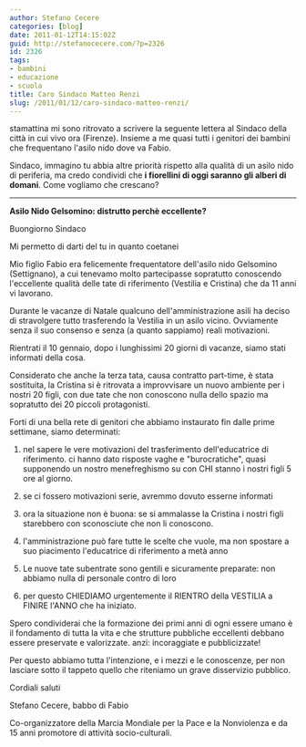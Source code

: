 ```yaml
---
author: Stefano Cecere
categories: [blog]
date: 2011-01-12T14:15:02Z
guid: http://stefanocecere.com/?p=2326
id: 2326
tags:
- bambini
- educazione
- scuola
title: Caro Sindaco Matteo Renzi
slug: /2011/01/12/caro-sindaco-matteo-renzi/
---
```


stamattina mi sono ritrovato a scrivere la seguente lettera al Sindaco della città in cui vivo ora (Firenze). Insieme a me quasi tutti i genitori dei bambini che frequentano l'asilo nido dove va Fabio.

Sindaco, immagino tu abbia altre priorità rispetto alla qualità di un asilo nido di periferia, ma credo condividi che **i fiorellini di oggi saranno gli alberi di domani**. Come vogliamo che crescano?

- - -

**Asilo Nido Gelsomino: distrutto perchè eccellente?**

Buongiorno Sindaco

Mi permetto di darti del tu in quanto coetanei

Mio figlio Fabio era felicemente frequentatore dell'asilo nido Gelsomino (Settignano), a cui tenevamo molto partecipasse sopratutto conoscendo l'eccellente qualità delle tate di riferimento (Vestilia e Cristina) che da 11 anni vi lavorano.

Durante le vacanze di Natale qualcuno dell'amministrazione asili ha deciso di stravolgere tutto trasferendo la Vestilia in un asilo vicino. Ovviamente senza il suo consenso e senza (a quanto sappiamo) reali motivazioni.

Rientrati il 10 gennaio, dopo i lunghissimi 20 giorni di vacanze, siamo stati informati della cosa.
  
Considerato che anche la terza tata, causa contratto part-time, è stata sostituita, la Cristina si è ritrovata a improvvisare un nuovo ambiente per i nostri 20 figli, con due tate che non conoscono nulla dello spazio ma sopratutto dei 20 piccoli protagonisti.

Forti di una bella rete di genitori che abbiamo instaurato fin dalle prime settimane, siamo determinati:

1) nel sapere le vere motivazioni del trasferimento dell'educatrice di riferimento. ci hanno dato risposte vaghe e "burocratiche", quasi supponendo un nostro menefreghismo su con CHI stanno i nostri figli 5 ore al giorno.
  
2) se ci fossero motivazioni serie, avremmo dovuto esserne informati
  
3) ora la situazione non è buona: se si ammalasse la Cristina i nostri figli starebbero con sconosciute che non li conoscono.
  
4) l'amministrazione può fare tutte le scelte che vuole, ma non spostare a suo piacimento l'educatrice di riferimento a metà anno
  
5) Le nuove tate subentrate sono gentili e sicuramente preparate: non abbiamo nulla di personale contro di loro
  
6) per questo CHIEDIAMO urgentemente il RIENTRO della VESTILIA a FINIRE l'ANNO che ha iniziato.

Spero condividerai che la formazione dei primi anni di ogni essere umano è il fondamento di tutta la vita e che strutture pubbliche eccellenti debbano essere preservate e valorizzate. anzi: incoraggiate e pubblicizzate!
  
Per questo abbiamo tutta l'intenzione, e i mezzi e le conoscenze, per non lasciare sotto il tappeto quello che riteniamo un grave disservizio pubblico.

Cordiali saluti
  
Stefano Cecere, babbo di Fabio
  
Co-organizzatore della Marcia Mondiale per la Pace e la Nonviolenza e da 15 anni promotore di attività socio-culturali.